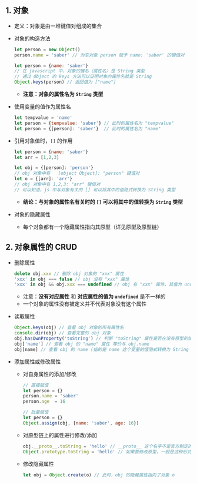 ## 1. 对象

+ 定义：对象是由一堆键值对组成的集合

+ 对象的构造方法

  ```javascript
  let person = new Object()
  person.name = 'saber'	// 为空对象 person 赋予 name: 'saber' 的键值对 
  ```

  ```javascript
  let person = {name: 'saber'}
  // 在 javascript 中，对象的键名（属性名）是 String 类型
  // 通过 Object 的 keys 方法可以证明对象的属性名就是 String
  Object.keys(person) // 返回值为 ["name"]
  ```

  + **注意：对象的属性名为 `String` 类型**

+ 使用变量的值作为属性名

  ```javascript
  let tempvalue = 'name'
  let person = {tempvalue: 'saber'}	// 此时的属性名为 "tempvalue"
  let person = {[person]: 'saber'} 	// 此时的属性名为 "name"
  ```

+ 引用对象值时，`[]` 的作用

  ```javascript
  let person = {name: 'saber'}
  let arr = [1,2,3]
  
  let obj = {[person]: 'person'}
  // obj 对象中有	[object Object]: "person" 键值对
  let o = {[arr]: 'arr'}
  // obj 对象中有 1,2,3: "arr" 键值对
  // 可以知道，js 中与对象有关的 [] 可以将其中的值隐式转换为 String 类型
  ```

  + **结论：与对象的属性名有关时的 `[]` 可以将其中的值转换为 `String` 类型**

+ 对象的隐藏属性

  + 每个对象都有一个隐藏属性指向其原型（详见原型及原型链）

## 2. 对象属性的 CRUD

+ 删除属性

  ```javascript
  delete obj.xxx // 删除 obj 对象的 "xxx" 属性
  'xxx' in obj === false // obj 没有 "xxx" 属性
  'xxx' in obj && obj.xxx === undefined // obj 有 "xxx" 属性，其值为 undefined
  ```

  + 注意：**没有对应属性** 和 **对应属性的值为 `undefined`** 是不一样的
  + 一个对象的属性没有被定义并不代表对象没有这个属性

+ 读取属性

  ```javascript
  Object.keys(obj) // 查看 obj 对象的所有属性名
  console.dir(obj) // 查看完整的 obj 对象
  obj.hasOwnProperty('toString') // 判断 "toString" 属性是否在没有原型的情况下还存在
  obj['name'] // 查看 obj 的 "name" 属性 等价与 obj.name
  obj[name] // 查看 obj 的 name (指的是 name 这个变量的值隐式转换为 String 类型后的值) 属性
  ```

+ 添加属性或修改属性

  + 对自身属性的添加/修改

      ```javascript
      // 直接赋值
      let person = {}
      person.name = 'saber'
      person.age  = 16

      // 批量赋值
      let person = {}
      Object.assign(obj, {name: 'saber', age: 16})
      ```

  + 对原型链上的属性进行修改/添加
  
    ```javascript
    obj.__proto__.toString = 'hello' // __proto__ 这个名字不是官方制定的，所以非 chrome 的浏览器的隐藏属性名可能不会是 __proto__ , 故一般不使用 __proto__ 对原型进行修改
    Object.prototype.toString = 'hello' // 如果要修改原型，一般是这种形式
    ```
  
  + 修改隐藏属性
  
    ```javascript
    let obj = Object.create(o) // 此时，obj 的隐藏属性指向了对象 o
    ```
  
    